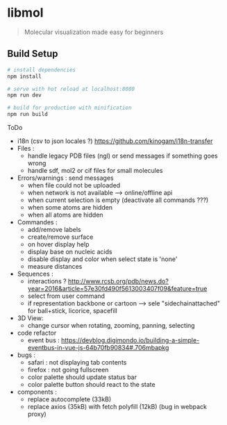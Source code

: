 # libmol

> Molecular visualization made easy for beginners

## Build Setup

``` bash
# install dependencies
npm install

# serve with hot reload at localhost:8080
npm run dev

# build for production with minification
npm run build
```

ToDo
- i18n (csv to json locales ?) <https://github.com/kinogam/i18n-transfer>
- Files : 
  - handle legacy PDB files (ngl) or send messages if something goes wrong
  - handle sdf, mol2 or cif files for small molecules
- Errors/warnings : send messages
  - when file could not be uploaded
  - when network is not available --> online/offline api
  - when current selection is empty (deactivate all commands ???)
  - when some atoms are hidden
  - when all atoms are hidden
- Commandes : 
  - add/remove labels
  - create/remove surface
  - on hover display help
  - display base on nucleic acids
  - disable display and color when select state is 'none'
  - measure distances
- Sequences : 
  - interactions ? <http://www.rcsb.org/pdb/news.do?year=2016&article=57e30fd490f5613003407f09&feature=true>
  - select from user command
  - if representation backbone or cartoon --> sele "sidechainattached" for ball+stick, licorice, spacefill
- 3D View:
  - change cursor when rotating, zooming, panning, selecting
- code refactor
  - event bus : https://devblog.digimondo.io/building-a-simple-eventbus-in-vue-js-64b70fb90834#.706mbapkg
- bugs :
  - safari : not displaying tab contents
  - firefox : not going fullscreen
  - color palette should update status bar
  - color palette button should react to the state
- components :
  - replace autocomplete (33kB)
  - replace axios (35kB) with fetch polyfill (12kB) (bug in webpack proxy)